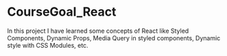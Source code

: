 # CourseGoal_React
In this project I have learned some concepts of React like Styled Components, Dynamic Props, Media Query in styled components, Dynamic style with CSS Modules, etc.
